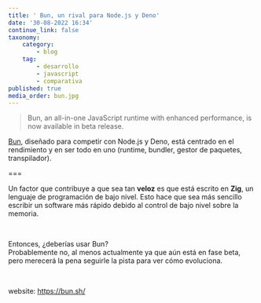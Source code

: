 ```yaml
---
title: ' Bun, un rival para Node.js y Deno'
date: '30-08-2022 16:34'
continue_link: false
taxonomy:
    category:
        - blog
    tag:
        - desarrollo
        - javascript
        - comparativa
published: true
media_order: bun.jpg
---
```


<blockquote>
<p>Bun, an all-in-one JavaScript runtime with enhanced performance, is now available in beta release.</p>
</blockquote>
<p><a href="https://bun.sh/" target="_blank" rel="noopener">Bun</a>, dise&ntilde;ado para competir con Node.js y Deno, est&aacute; centrado en el rendimiento y en ser todo en uno (runtime, bundler, gestor de paquetes, transpilador).&nbsp;</p>
<p>===</p>
<p>Un factor que contribuye a que sea tan <strong>veloz</strong> es que est&aacute; escrito en <strong>Zig</strong>, un lenguaje de programaci&oacute;n de bajo nivel. Esto hace que sea m&aacute;s sencillo escribir un software m&aacute;s r&aacute;pido debido al control de bajo nivel sobre la memoria.</p>
<p>&nbsp;</p>
<p>Entonces, &iquest;deber&iacute;as usar Bun?<br />Probablemente no, al menos actualmente ya que a&uacute;n est&aacute; en fase beta, pero merecer&aacute; la pena seguirle la pista para ver c&oacute;mo evoluciona.</p>
<p>&nbsp;</p>
<p>website: <a href="https://bun.sh/" target="_blank" rel="noopener">https://bun.sh/</a></p>